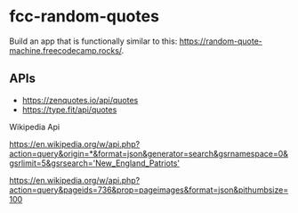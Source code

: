 # fcc-random-quotes

Build an app that is functionally similar to this: <https://random-quote-machine.freecodecamp.rocks/>.

## APIs

* <https://zenquotes.io/api/quotes>
* <https://type.fit/api/quotes>

Wikipedia Api

<https://en.wikipedia.org/w/api.php?action=query&origin=*&format=json&generator=search&gsrnamespace=0&gsrlimit=5&gsrsearch='New_England_Patriots'>

<https://en.wikipedia.org/w/api.php?action=query&pageids=736&prop=pageimages&format=json&pithumbsize=100>
